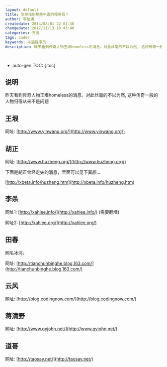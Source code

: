 ```yaml
---
layout: default
title: 怎样找到那些牛逼的程序员？
author: 李佶澳
createdate: 2014/08/01 22:01:30
changedate: 2017/11/13 10:43:40
categories: 方法
tags: coder
keywords: 牛逼程序员
description: 昨天看到传奇人物王垠homeless的消息。对此丝毫的不以为然, 这种传奇一般的人物归宿从来不是问题。

---
```


* auto-gen TOC:
{:toc}

## 说明

昨天看到传奇人物王垠homeless的消息。对此丝毫的不以为然, 这种传奇一般的人物归宿从来不是问题

## 王垠

网址: [http://www.yinwang.org/](http://www.yinwang.org/)

## 胡正

网址: [http://www.huzheng.org/](http://www.huzheng.org/)

下面是胡正曾经走失的消息，里面可以见下真颜...

[http://xbeta.info/huzheng.htm](http://xbeta.info/huzheng.htm)

## 李杀

网址1:  [http://xahlee.info/](http://xahlee.info/)  (需要翻墙)

网址2:  [http://xahlee.org/](http://xahlee.org/)

## 田春

网名冰河。

网址: [http://tianchunbinghe.blog.163.com/](http://tianchunbinghe.blog.163.com/)

## 云风

网址: [http://blog.codingnow.com/](http://blog.codingnow.com/)

## 蒋清野

网址: [http://www.qyjohn.net/](http://www.qyjohn.net/)

## 道哥

网址: [http://taosay.net/](http://taosay.net/)
